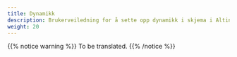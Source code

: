 ```yaml
---
title: Dynamikk
description: Brukerveiledning for å sette opp dynamikk i skjema i Altinn Studio
weight: 20
---
```


{{% notice warning %}}
To be translated.
{{% /notice %}}
